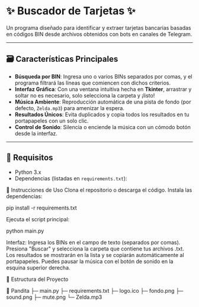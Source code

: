 # ✨ Buscador de Tarjetas ✨

Un programa diseñado para identificar y extraer tarjetas bancarias basadas en códigos BIN desde archivos obtenidos con bots en canales de Telegram.

---

## 🗃️ Características Principales

- **Búsqueda por BIN**: Ingresa uno o varios BINs separados por comas, y el programa filtrará las líneas que comiencen con dichos criterios.
- **Interfaz Gráfica**: Con una ventana intuitiva hecha en **Tkinter**, arrastrar y soltar no es necesario, solo selecciona la carpeta y ¡listo!
- **Música Ambiente**: Reproducción automática de una pista de fondo (por defecto, `Zelda.mp3`) para amenizar la espera.
- **Resultados Únicos**: Evita duplicados y copia todos los resultados en tu portapapeles con un solo clic.
- **Control de Sonido**: Silencia o enciende la música con un cómodo botón desde la interfaz.

---

## 🔧 Requisitos

- Python 3.x  
- Dependencias (listadas en `requirements.txt`):

🚀 Instrucciones de Uso
Clona el repositorio o descarga el código.
Instala las dependencias:

pip install -r requirements.txt

Ejecuta el script principal:

python main.py

Interfaz:
Ingresa los BINs en el campo de texto (separados por comas).
Presiona "Buscar" y selecciona la carpeta que contiene tus archivos .txt.
Los resultados se mostrarán en la lista y se copiarán automáticamente al portapapeles.
Puedes pausar la música con el botón de sonido en la esquina superior derecha.

📂 Estructura del Proyecto

📁 Pandita
├─ main.py
├─ requirements.txt
├─ logo.ico
├─ fondo.png
├─ sound.png
├─ mute.png
└─ Zelda.mp3
